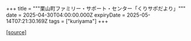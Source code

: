 +++
title = """栗山町ファミリー・サポート・センター「くりサポだより」"""
date = 2025-04-30T04:00:00.000Z
expiryDate = 2025-05-14T07:21:30.169Z
tags = ["kuriyama"]
+++


[[source]](https://www.town.kuriyama.hokkaido.jp/soshiki/39/17422.html)
